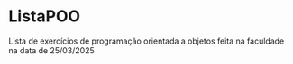 # ListaPOO
Lista de exercícios de programação orientada a objetos feita na faculdade na data de 25/03/2025
